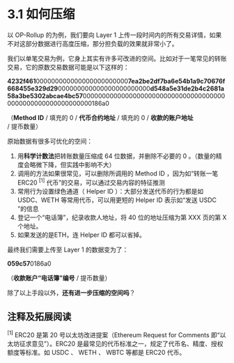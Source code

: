 # 3.1 如何压缩

以 OP-Rollup 的为例，我们要向 Layer 1 上传一段时间内的所有交易详情，如果不对这部分数据进行高度压缩，那分担负载的效果就非常小了。

我们以单笔交易为例，它身上其实有许多可改进的空间。比如对于一笔常见的转账交易，它的原数交易数据可能是以下这样的：

**4232f461**000000000000000000000000**7ea2be2df7ba6e54b1a9c70676f668455e329d29**000000000000000000000000**d548a5e31de2b4c2681a58a3be5302abcae4bc57**00000000000000000000000000000000000000000000000000000000000186a0

（**Method ID** / 填充的 0 / **代币合约地址** / 填充的 0 / **收款的账户地址** / 提币数量）



原始数据有很多可优化的空间：

1. 用**科学计数法**把转账数量压缩成 64 位数据，并删除不必要的 0 。（数量的精度会略微下降，但实践中影响不大）
2. 调用的方法如果很常见，可以删除所调用的 Method ID ，因为如“转账一笔 ERC20 <sup>[1]</sup> 代币”的交易，可以通过交易内容的特征推测
3. 常用行为设置绿色通道（ Helper ID ）：大部分发送代币的行为都是如 USDC、WETH 等常用代币，可以用更短的 Helper ID 表示如“发送 USDC ”的信息
4. 登记一个“电话簿”，纪录收款人地址，将 40 位的地址压缩为第 XXX 页的第 X 个地址。
5. 如果发送的是ETH，连 Helper ID 都可以省掉。



最终我们需要上传至 Layer 1 的数据变为了：

**059c57**0186a0

（**收款账户“电话簿”编号** / 提币数量）



除了以上手段以外，**还有进一步压缩的空间吗**？


## 注释及拓展阅读
<sup>[1]</sup> ERC20 是第 20 号以太坊改进提案（Ethereum Request for Comments 即“以太坊征求意见”）。ERC20 是最常见的代币标准之一，规定了代币名、精度、授权额度等标准。如 USDC 、 WETH 、 WBTC 等都是 ERC20 代币。